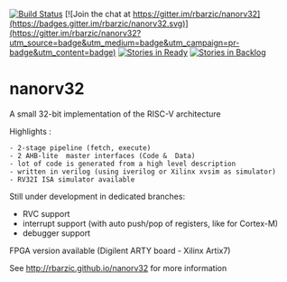 
[![Build Status](https://travis-ci.org/rbarzic/nanorv32.svg?branch=master)](https://travis-ci.org/rbarzic/nanorv32)
[![Join the chat at https://gitter.im/rbarzic/nanorv32](https://badges.gitter.im/rbarzic/nanorv32.svg)](https://gitter.im/rbarzic/nanorv32?utm_source=badge&utm_medium=badge&utm_campaign=pr-badge&utm_content=badge)
[![Stories in Ready](https://badge.waffle.io/rbarzic/nanorv32.png?label=Ready&title=Ready)](https://waffle.io/rbarzic/nanorv32)
[![Stories in Backlog](https://badge.waffle.io/rbarzic/nanorv32.png?label=Backlog&title=Backlog)](https://waffle.io/rbarzic/nanorv32)

# nanorv32


A small 32-bit implementation of the RISC-V architecture

Highlights :

    - 2-stage pipeline (fetch, execute)
    - 2 AHB-lite  master interfaces (Code &  Data)
    - lot of code is generated from a high level description
    - written in verilog (using iverilog or Xilinx xvsim as simulator)
    - RV32I ISA simulator available 

Still under development in dedicated branches: 

  - RVC support 
  - interrupt support (with auto push/pop of registers, like for Cortex-M)
  - debugger support

FPGA version available (Digilent ARTY board - Xilinx Artix7)


See http://rbarzic.github.io/nanorv32 for more information

